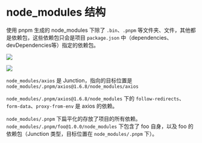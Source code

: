 # node_modules 结构

使用 pnpm 生成的 node_modules 下除了 `.bin`、`.pnpm` 等文件夹、文件，其他都是依赖包，这些依赖包只会是项目 `package.json` 中（dependencies、devDependencies等）指定的依赖包。

![](https://image.newarea.site/2024-05-19-17-50-53.png)

![](https://image.newarea.site/2024-05-23-00-43-00.png)

`node_modules/axios` 是 Junction，指向的目标位置是 `node_modules/.pnpm/axios@1.6.8/node_modules/axios`

`node_modules/.pnpm/axios@1.6.8/node_modules` 下的 `follow-redirects`、`form-data`、`proxy-from-env` 是 axios 的依赖。

`node_modules/.pnpm` 下扁平化的存放了项目的所有依赖。`node_modules/.pnpm/foo@1.0.0/node_modules` 下包含了 foo 自身，以及 foo 的依赖包（Junction 类型，目标位置在 `node_modules/.pnpm` 下）。
